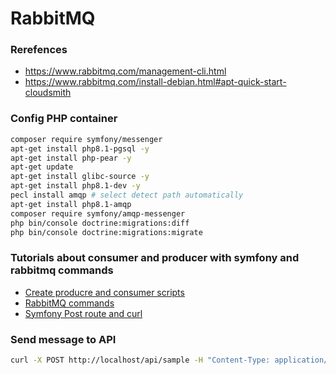 # RabbitMQ

### Rerefences
- https://www.rabbitmq.com/management-cli.html
- https://www.rabbitmq.com/install-debian.html#apt-quick-start-cloudsmith

### Config PHP container

```sh
composer require symfony/messenger
apt-get install php8.1-pgsql -y
apt-get install php-pear -y
apt-get update
apt-get install glibc-source -y
apt-get install php8.1-dev -y
pecl install amqp # select detect path automatically
apt-get install php8.1-amqp
composer require symfony/amqp-messenger
php bin/console doctrine:migrations:diff
php bin/console doctrine:migrations:migrate
```

### Tutorials about consumer and producer with symfony and rabbitmq commands
- [Create producre and consumer scripts](./ProducerConsumerRabbitMQScripts.md)
- [RabbitMQ commands](./RabbitMQCliCommands.md)
- [Symfony Post route and curl](./SymfonyPostRequestControllerTerminalCurlExample.md)

### Send message to API
```sh
curl -X POST http://localhost/api/sample -H "Content-Type: application/json" -d '{"message": "hello rabbit"}'
```
